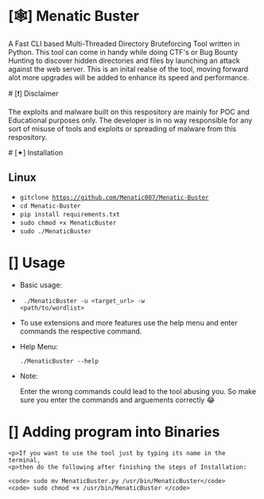 # [🕸] Menatic Buster 
<p>A Fast CLI based Multi-Threaded Directory Bruteforcing  Tool written in Python. This tool can come in handy while doing CTF's or Bug Bounty Hunting to discover hidden directories and files by launching an attack against the web server. This is an inital realse of the tool, moving forward alot more upgrades will be added to enhance its speed and performance.</p> 
# [❗️] Disclaimer 
<p>The exploits and malware built on this respository are mainly for POC and Educational purposes only. The developer is in no way responsible for any sort of misuse of tools and exploits or spreading of malware from this respository.</p>
# [✦] Installation
  <h2> Linux </h2>  

  - <code>gitclone https://github.com/Menatic007/Menatic-Buster</code>
  - <code>cd Menatic-Buster</code>
  - <code>pip install requirements.txt</code>
  - <code>sudo chmod +x MenaticBuster</code>
  - <code>sudo ./MenaticBuster</code>
  
 # [] Usage
 
- Basic usage:
- <code> ./MenaticBuster -u <target_url> -w <path/to/wordlist> </code>
 
- <p>To use extensions and more features use the help menu and enter commands the respective command.</p>
  
- <p> Help Menu:</p>
  
  <code>./MenaticBuster --help</code>
  
 - Note:
  
    <p>Enter the wrong commands could lead to the tool abusing you. So 
    make sure you enter the commands and arguements correctly 😂</p>
  
  # [] Adding program into Binaries
  
    <p>If you want to use the tool just by typing its name in the terminal, 
    <p>then do the following after finishing the steps of Installation:
  
    <code> sudo mv MenaticBuster.py /usr/bin/MenaticBuster</code>
    <code> sudo chmod +x /usr/bin/MenaticBuster </code>
